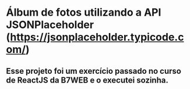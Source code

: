 # Álbum de fotos utilizando a API JSONPlaceholder (https://jsonplaceholder.typicode.com/)
## Esse projeto foi um exercício passado no curso de ReactJS da B7WEB e o executei sozinha.
